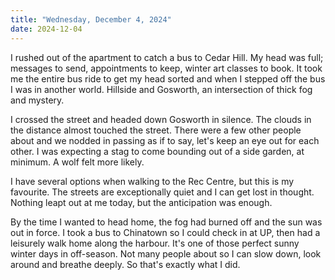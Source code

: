```yaml
---
title: "Wednesday, December 4, 2024"
date: 2024-12-04
---
```


I rushed out of the apartment to catch a bus to Cedar Hill.  My head was full; messages to send, appointments to keep, winter art classes to book.  It took me the entire bus ride to get my head sorted and when I stepped off the bus I was in another world.  Hillside and Gosworth, an intersection of thick fog and mystery.

I crossed the street and headed down Gosworth in silence.  The clouds in the distance almost touched the street.  There were a few other people about and we nodded in passing as if to say, let's keep an eye out for each other.  I was expecting a stag to come bounding out of a side garden, at minimum.  A wolf felt more likely.

I have several options when walking to the Rec Centre, but this is my favourite.  The streets are exceptionally quiet and I can get lost in thought.  Nothing leapt out at me today, but the anticipation was enough.

By the time I wanted to head home, the fog had burned off and the sun was out in force.  I took a bus to Chinatown so I could check in at UP, then had a leisurely walk home along the harbour.  It's one of those perfect sunny winter days in off-season.  Not many people about so I can slow down, look around and breathe deeply.  So that's exactly what I did.